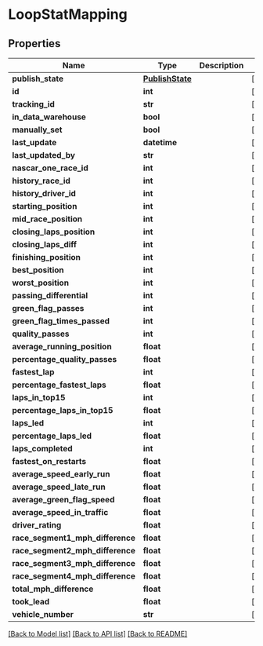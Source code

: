 # LoopStatMapping

## Properties
Name | Type | Description | Notes
------------ | ------------- | ------------- | -------------
**publish_state** | [**PublishState**](PublishState.md) |  | [optional] 
**id** | **int** |  | [optional] 
**tracking_id** | **str** |  | [optional] 
**in_data_warehouse** | **bool** |  | [optional] 
**manually_set** | **bool** |  | [optional] 
**last_update** | **datetime** |  | [optional] 
**last_updated_by** | **str** |  | [optional] 
**nascar_one_race_id** | **int** |  | [optional] 
**history_race_id** | **int** |  | [optional] 
**history_driver_id** | **int** |  | [optional] 
**starting_position** | **int** |  | [optional] 
**mid_race_position** | **int** |  | [optional] 
**closing_laps_position** | **int** |  | [optional] 
**closing_laps_diff** | **int** |  | [optional] 
**finishing_position** | **int** |  | [optional] 
**best_position** | **int** |  | [optional] 
**worst_position** | **int** |  | [optional] 
**passing_differential** | **int** |  | [optional] 
**green_flag_passes** | **int** |  | [optional] 
**green_flag_times_passed** | **int** |  | [optional] 
**quality_passes** | **int** |  | [optional] 
**average_running_position** | **float** |  | [optional] 
**percentage_quality_passes** | **float** |  | [optional] 
**fastest_lap** | **int** |  | [optional] 
**percentage_fastest_laps** | **float** |  | [optional] 
**laps_in_top15** | **int** |  | [optional] 
**percentage_laps_in_top15** | **float** |  | [optional] 
**laps_led** | **int** |  | [optional] 
**percentage_laps_led** | **float** |  | [optional] 
**laps_completed** | **int** |  | [optional] 
**fastest_on_restarts** | **float** |  | [optional] 
**average_speed_early_run** | **float** |  | [optional] 
**average_speed_late_run** | **float** |  | [optional] 
**average_green_flag_speed** | **float** |  | [optional] 
**average_speed_in_traffic** | **float** |  | [optional] 
**driver_rating** | **float** |  | [optional] 
**race_segment1_mph_difference** | **float** |  | [optional] 
**race_segment2_mph_difference** | **float** |  | [optional] 
**race_segment3_mph_difference** | **float** |  | [optional] 
**race_segment4_mph_difference** | **float** |  | [optional] 
**total_mph_difference** | **float** |  | [optional] 
**took_lead** | **float** |  | [optional] 
**vehicle_number** | **str** |  | [optional] 

[[Back to Model list]](../README.md#documentation-for-models) [[Back to API list]](../README.md#documentation-for-api-endpoints) [[Back to README]](../README.md)

